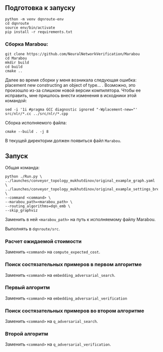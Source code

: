 ## Подготовка к запуску

```
python -m venv dqnroute-env
cd dqnroute
source env/bin/activate
pip install -r requirements.txt
```

### Сборка Marabou:

```
git clone https://github.com/NeuralNetworkVerification/Marabou
cd Marabou
mkdir build
cd build
cmake ..
```

Далее во время сборки у меня возникала следующая ошибка: placement new
constructing an object of type... . Возможно, это произошло из-за слишком новой
версии компилятора. Чтобы ее исправить, мне пришлось внести изменения в
исходники этой командой:

```
sed -i '1i #pragma GCC diagnostic ignored "-Wplacement-new="' src/nlr/*.cc ../src/nlr/*.cpp
```

Сборка исполняемого файла:

```
cmake --build . -j 8
```

В текущей директории должен появиться файл `Marabou`.

## Запуск

Общая команда:

```
python ./Run.py \
../launches/conveyor_topology_mukhutdinov/original_example_graph.yaml \
../launches/conveyor_topology_mukhutdinov/original_example_settings_break_test.yaml \
--command <command> \
--marabou_path=<marabou_path> \
--routing_algorithms=dqn_emb \
--skip_graphviz
```

Заменить в ней `<marabou_path>` на путь к исполняемому файлу Marabou.

Выполнять в `dqnroute/src`.

### Расчет ожидаемой стоимости

Заменить `<command>` на `compute_expected_cost`.

### Поиск состязательных примеров в первом алгоритме

Заменить `<command>` на `embedding_adversarial_search`.

### Первый алгоритм

Заменить `<command>` на `embedding_adversarial_verification`

### Поиск состязательных примеров во втором алгоритме

Заменить `<command>` на `q_adversarial_search`.

### Второй алгоритм

Заменить `<command>` на `q_adversarial_verification`.
